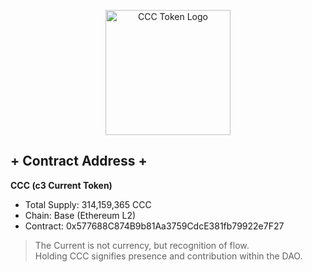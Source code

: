 <p align="center">
  <img src="https://raw.githubusercontent.com/c3codex/assets/main/CCC-token.PNG" alt="CCC Token Logo" width="200">
</p>

## + Contract Address +

**CCC (c3 Current Token)**  
- Total Supply: 314,159,365 CCC  
- Chain: Base (Ethereum L2)  
- Contract: 0x577688C874B9b81Aa3759CdcE381fb79922e7F27
> The Current is not currency, but recognition of flow.  
> Holding CCC signifies presence and contribution within the DAO.
